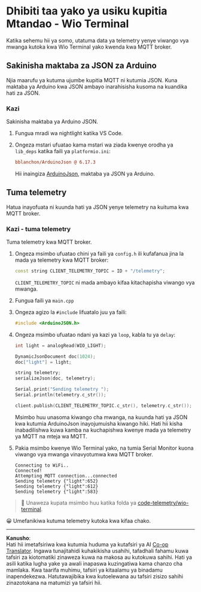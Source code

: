 <!--
CO_OP_TRANSLATOR_METADATA:
{
  "original_hash": "4bcc29fe2b65e56eada83d2476279227",
  "translation_date": "2025-08-27T22:13:50+00:00",
  "source_file": "1-getting-started/lessons/4-connect-internet/wio-terminal-telemetry.md",
  "language_code": "sw"
}
-->
# Dhibiti taa yako ya usiku kupitia Mtandao - Wio Terminal

Katika sehemu hii ya somo, utatuma data ya telemetry yenye viwango vya mwanga kutoka kwa Wio Terminal yako kwenda kwa MQTT broker.

## Sakinisha maktaba za JSON za Arduino

Njia maarufu ya kutuma ujumbe kupitia MQTT ni kutumia JSON. Kuna maktaba ya Arduino kwa JSON ambayo inarahisisha kusoma na kuandika hati za JSON.

### Kazi

Sakinisha maktaba ya Arduino JSON.

1. Fungua mradi wa nightlight katika VS Code.

1. Ongeza mstari ufuatao kama mstari wa ziada kwenye orodha ya `lib_deps` katika faili ya `platformio.ini`:

    ```ini
    bblanchon/ArduinoJson @ 6.17.3
    ```

    Hii inaingiza [ArduinoJson](https://arduinojson.org), maktaba ya JSON ya Arduino.

## Tuma telemetry

Hatua inayofuata ni kuunda hati ya JSON yenye telemetry na kuituma kwa MQTT broker.

### Kazi - tuma telemetry

Tuma telemetry kwa MQTT broker.

1. Ongeza msimbo ufuatao chini ya faili ya `config.h` ili kufafanua jina la mada ya telemetry kwa MQTT broker:

    ```cpp
    const string CLIENT_TELEMETRY_TOPIC = ID + "/telemetry";
    ```

    `CLIENT_TELEMETRY_TOPIC` ni mada ambayo kifaa kitachapisha viwango vya mwanga.

1. Fungua faili ya `main.cpp`

1. Ongeza agizo la `#include` lifuatalo juu ya faili:

    ```cpp
    #include <ArduinoJSON.h>
    ```

1. Ongeza msimbo ufuatao ndani ya kazi ya `loop`, kabla tu ya `delay`:

    ```cpp
    int light = analogRead(WIO_LIGHT);

    DynamicJsonDocument doc(1024);
    doc["light"] = light;

    string telemetry;
    serializeJson(doc, telemetry);

    Serial.print("Sending telemetry ");
    Serial.println(telemetry.c_str());

    client.publish(CLIENT_TELEMETRY_TOPIC.c_str(), telemetry.c_str());
    ```

    Msimbo huu unasoma kiwango cha mwanga, na kuunda hati ya JSON kwa kutumia ArduinoJson inayojumuisha kiwango hiki. Hati hii kisha inabadilishwa kuwa kamba na kuchapishwa kwenye mada ya telemetry ya MQTT na mteja wa MQTT.

1. Pakia msimbo kwenye Wio Terminal yako, na tumia Serial Monitor kuona viwango vya mwanga vinavyotumwa kwa MQTT broker.

    ```output
    Connecting to WiFi..
    Connected!
    Attempting MQTT connection...connected
    Sending telemetry {"light":652}
    Sending telemetry {"light":612}
    Sending telemetry {"light":583}
    ```

> 💁 Unaweza kupata msimbo huu katika folda ya [code-telemetry/wio-terminal](../../../../../1-getting-started/lessons/4-connect-internet/code-telemetry/wio-terminal).

😀 Umefanikiwa kutuma telemetry kutoka kwa kifaa chako.

---

**Kanusho**:  
Hati hii imetafsiriwa kwa kutumia huduma ya kutafsiri ya AI [Co-op Translator](https://github.com/Azure/co-op-translator). Ingawa tunajitahidi kuhakikisha usahihi, tafadhali fahamu kuwa tafsiri za kiotomatiki zinaweza kuwa na makosa au kutokuwa sahihi. Hati ya asili katika lugha yake ya awali inapaswa kuzingatiwa kama chanzo cha mamlaka. Kwa taarifa muhimu, tafsiri ya kitaalamu ya binadamu inapendekezwa. Hatutawajibika kwa kutoelewana au tafsiri zisizo sahihi zinazotokana na matumizi ya tafsiri hii.